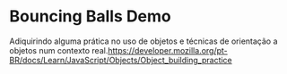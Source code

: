 # Bouncing Balls Demo
Adiquirindo alguma prática no uso de objetos e técnicas de orientação a objetos num contexto real.https://developer.mozilla.org/pt-BR/docs/Learn/JavaScript/Objects/Object_building_practice
